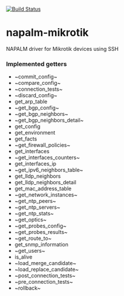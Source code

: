 [![Build Status](https://travis-ci.com/johnbarneta/napalm-mikrotik.svg?branch=master)](https://travis-ci.com/johnbarneta/napalm-mikrotik)

# napalm-mikrotik

NAPALM driver for Mikrotik devices using SSH

### Implemented getters

* ~commit_config~
* ~compare_config~
* ~connection_tests~
* ~discard_config~
* get_arp_table
* ~get_bgp_config~
* ~get_bgp_neighbors~
* ~get_bgp_neighbors_detail~
* get_config
* get_environment
* get_facts
* ~get_firewall_policies~
* get_interfaces
* ~get_interfaces_counters~
* get_interfaces_ip
* ~get_ipv6_neighbors_table~
* get_lldp_neighbors
* get_lldp_neighbors_detail
* get_mac_address_table
* ~get_network_instances~
* ~get_ntp_peers~
* ~get_ntp_servers~
* ~get_ntp_stats~
* ~get_optics~
* ~get_probes_config~
* ~get_probes_results~
* ~get_route_to~
* get_snmp_information
* ~get_users~
* is_alive
* ~load_merge_candidate~
* ~load_replace_candidate~
* ~post_connection_tests~
* ~pre_connection_tests~
* ~rollback~

